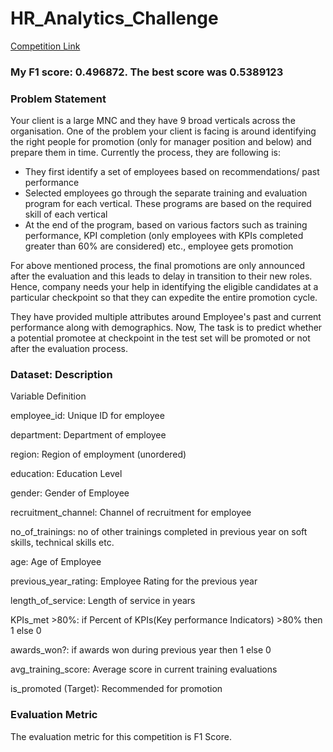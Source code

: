 # HR_Analytics_Challenge

[Competition Link](https://datahack.analyticsvidhya.com/contest/wns-analytics-hackathon-2018-1/)

### My F1 score: 0.496872. The best score was 0.5389123

### Problem Statement

Your client is a large MNC and they have 9 broad verticals across the organisation. One of the problem your client is facing is around identifying the right people for promotion (only for manager position and below) and prepare them in time. Currently the process, they are following is:

- They first identify a set of employees based on recommendations/ past performance
- Selected employees go through the separate training and evaluation program for each vertical. These programs are based on the required skill of each vertical
- At the end of the program, based on various factors such as training performance, KPI completion (only employees with KPIs completed greater than 60% are considered) etc., employee gets promotion

For above mentioned process, the final promotions are only announced after the evaluation and this leads to delay in transition to their new roles. Hence, company needs your help in identifying the eligible candidates at a particular checkpoint so that they can expedite the entire promotion cycle. 

They have provided multiple attributes around Employee's past and current performance along with demographics. Now, The task is to predict whether a potential promotee at checkpoint in the test set will be promoted or not after the evaluation process.


### Dataset: Description

Variable	Definition

employee_id:	Unique ID for employee

department:	Department of employee

region:	Region of employment (unordered)

education:	Education Level

gender:	Gender of Employee

recruitment_channel:	Channel of recruitment for employee

no_of_trainings:	no of other trainings completed in previous year on soft skills, technical skills etc.

age:	Age of Employee

previous_year_rating:	Employee Rating for the previous year

length_of_service:	Length of service in years

KPIs_met >80%:	if Percent of KPIs(Key performance Indicators) >80% then 1 else 0

awards_won?:	if awards won during previous year then 1 else 0

avg_training_score:	Average score in current training evaluations

is_promoted	(Target): Recommended for promotion


### Evaluation Metric
The evaluation metric for this competition is F1 Score.
